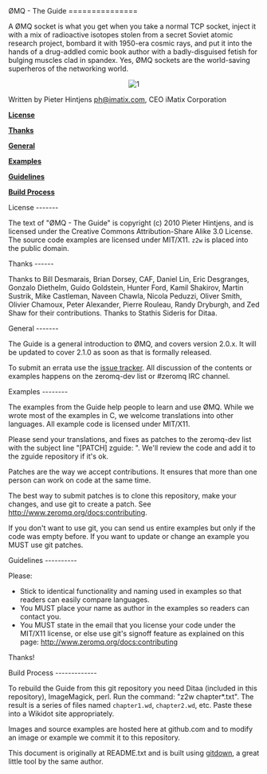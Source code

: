 
<A name="toc1-4" title="ØMQ - The Guide" />
ØMQ - The Guide
===============

A ØMQ socket is what you get when you take a normal TCP socket, inject it with a mix of radioactive isotopes stolen from a secret Soviet atomic research project, bombard it with 1950-era cosmic rays, and put it into the hands of a drug-addled comic book author with a badly-disguised fetish for bulging muscles clad in spandex.  Yes, ØMQ sockets are the world-saving superheros of the networking world.

<center>
<img src="http://github.com/imatix/zguide/raw/master/images/README_1.png" alt="1">
</center>

Written by Pieter Hintjens <ph@imatix.com>, CEO iMatix Corporation


**<a href="#toc2-36">License</a>**

**<a href="#toc2-42">Thanks</a>**

**<a href="#toc2-48">General</a>**

**<a href="#toc2-56">Examples</a>**

**<a href="#toc2-70">Guidelines</a>**

**<a href="#toc2-82">Build Process</a>**

<A name="toc2-36" title="License" />
License
-------

The text of "ØMQ - The Guide" is copyright (c) 2010 Pieter Hintjens, and is licensed under the Creative Commons Attribution-Share Alike 3.0 License.  The source code examples are licensed under MIT/X11.  `z2w` is placed into the public domain.

<A name="toc2-42" title="Thanks" />
Thanks
------

Thanks to Bill Desmarais, Brian Dorsey, CAF, Daniel Lin, Eric Desgranges, Gonzalo Diethelm, Guido Goldstein, Hunter Ford, Kamil Shakirov, Martin Sustrik, Mike Castleman, Naveen Chawla, Nicola Peduzzi, Oliver Smith, Olivier Chamoux, Peter Alexander, Pierre Rouleau, Randy Dryburgh, and Zed Shaw for their contributions.  Thanks to Stathis Sideris for Ditaa.

<A name="toc2-48" title="General" />
General
-------

The Guide is a general introduction to ØMQ, and covers version 2.0.x.  It will be updated to cover 2.1.0 as soon as that is formally released.

To submit an errata use the [issue tracker](http://github.com/imatix/zguide/issues).  All discussion of the contents or examples happens on the zeromq-dev list or #zeromq IRC channel.

<A name="toc2-56" title="Examples" />
Examples
--------

The examples from the Guide help people to learn and use ØMQ.  While we wrote most of the examples in C, we welcome translations into other languages. All example code is licensed under MIT/X11.

Please send your translations, and fixes as patches to the zeromq-dev list with the subject line "[PATCH] zguide: <filename>". We'll review the code and add it to the zguide repository if it's ok.

Patches are the way we accept contributions.  It ensures that more than one person can work on code at the same time.

The best way to submit patches is to clone this repository, make your changes, and use git to create a patch.  See http://www.zeromq.org/docs:contributing.

If you don't want to use git, you can send us entire examples but only if the code was empty before.  If you want to update or change an example you MUST use git patches.

<A name="toc2-70" title="Guidelines" />
Guidelines
----------

Please:

* Stick to identical functionality and naming used in examples so that readers can easily compare languages.
* You MUST place your name as author in the examples so readers can contact you.
* You MUST state in the email that you license your code under the MIT/X11 license, or else use git's signoff feature as explained on this page: http://www.zeromq.org/docs:contributing

Thanks!

<A name="toc2-82" title="Build Process" />
Build Process
-------------

To rebuild the Guide from this git repository you need Ditaa (included in this repository), ImageMagick, perl. Run the command: "z2w chapter*.txt".  The result is a series of files named `chapter1.wd`, `chapter2.wd`, etc.  Paste these into a Wikidot site appropriately.

Images and source examples are hosted here at github.com and to modify an image or example we commit it to this repository.

This document is originally at README.txt and is built using [gitdown](http://github.com/imatix/gitdown), a great little tool by the same author.

